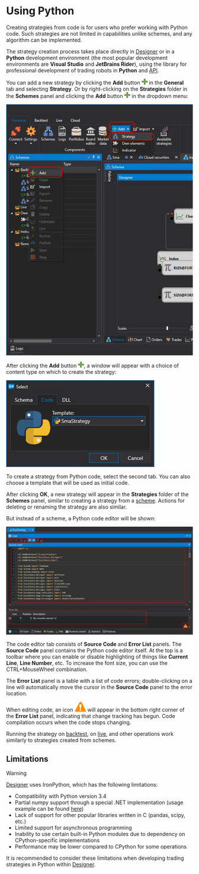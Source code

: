 # Using Python

Creating strategies from code is for users who prefer working with Python code. Such strategies are not limited in capabilities unlike schemes, and any algorithm can be implemented.

The strategy creation process takes place directly in [Designer](../../../designer.md) or in a **Python** development environment (the most popular development environments are **Visual Studio** and **JetBrains Rider**), using the library for professional development of trading robots in **Python** and [API](../../../api.md).

You can add a new strategy by clicking the **Add** button ![Designer Panel Circuits 01](../../../../images/designer_panel_circuits_01_button.png) in the **General** tab and selecting **Strategy**. Or by right-clicking on the **Strategies** folder in the **Schemes** panel and clicking the **Add** button ![Designer Panel Circuits 01](../../../../images/designer_panel_circuits_01_button.png) in the dropdown menu:

![Designer The creation of a strategy 00](../../../../images/designer_creation_of_strategy_00.png)

After clicking the **Add** button ![Designer Panel Circuits 01](../../../../images/designer_panel_circuits_01_button.png), a window will appear with a choice of content type on which to create the strategy:

![Designer_Creation_of_element_containing_source_code_00](../../../../images/designer_python_create_strategy_00.png)

To create a strategy from Python code, select the second tab. You can also choose a template that will be used as initial code.

After clicking **OK**, a new strategy will appear in the **Strategies** folder of the **Schemes** panel, similar to creating a strategy from a [scheme](../using_visual_designer.md). Actions for deleting or renaming the strategy are also similar.

But instead of a scheme, a Python code editor will be shown:

![Designer_Creation_of_element_containing_source_code_01](../../../../images/designer_python_create_strategy_01.png)

The code editor tab consists of **Source Code** and **Error List** panels. The **Source Code** panel contains the Python code editor itself. At the top is a toolbar where you can enable or disable highlighting of things like **Current Line**, **Line Number**, etc. To increase the font size, you can use the CTRL+MouseWheel combination.

The **Error List** panel is a table with a list of code errors; double-clicking on a line will automatically move the cursor in the **Source Code** panel to the error location.

When editing code, an icon ![Designer The creation of the cube containing the source code 03](../../../../images/designer_creation_of_element_containing_source_code_03.png) will appear in the bottom right corner of the **Error List** panel, indicating that change tracking has begun. Code compilation occurs when the code stops changing.

Running the strategy on [backtest](../../backtesting/user_interface.md), on [live](../../live_execution/getting_started.md), and other operations work similarly to strategies created from schemes.

## Limitations

> [!WARNING]
> [Designer](../../../designer.md) uses IronPython, which has the following limitations:
> - Compatibility with Python version 3.4
> - Partial numpy support through a special .NET implementation (usage example can be found [here](https://github.com/StockSharp/StockSharp/blob/master/Algo.Analytics.Python/pearson_correlation_script.py))
> - Lack of support for other popular libraries written in C (pandas, scipy, etc.)
> - Limited support for asynchronous programming
> - Inability to use certain built-in Python modules due to dependency on CPython-specific implementations
> - Performance may be lower compared to CPython for some operations
>
> It is recommended to consider these limitations when developing trading strategies in Python within [Designer](../../../designer.md).